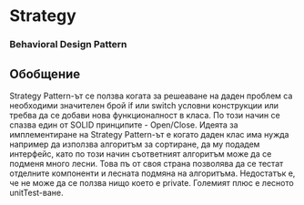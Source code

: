# Strategy
### Behavioral Design Pattern

## Обобщение
Strategy Pattern-ът се ползва когата за решеаване на даден проблем са необходими значителен брой if или switch условни конструкции или требва да се добави нова функционалност в класа.
По този начин се спазва един от SOLID принципите - Open/Close.
Идеята за имплементиране на Strategy Pattern-ът e когато даден клас има нужда например да използва алгоритъм за сортиране, да му подадем интерфейс, като по този начин съответният
алгоритъм може да се подменя много лесни. Това пъ от своя страна позволява да се тестат отделните компоненти и лесната подмяна на алгоритъма.
Недостатък е, че не може да се ползва нищо което е private. 
Големият плюс е лесното unitTest-ване.
